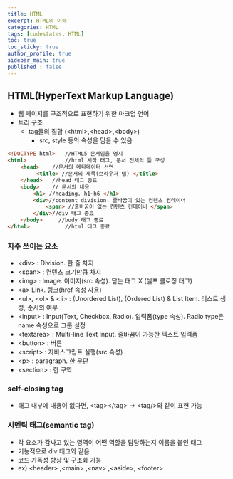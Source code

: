 ```yaml
---
title: HTML
excerpt: HTML의 이해
categories: HTML
tags: [codestates, HTML]
toc: true
toc_sticky: true
author_profile: true
sidebar_main: true
published : false
---
```

## HTML(HyperText Markup Language) 
- 웹 페이지를 구조적으로 표현하기 위한 마크업 언어
- 트리 구조
  - tag들의 집합 (\<html>,\<head>,\<body>)
    - src, style 등의 속성을 담을 수 있음

```html
<!DOCTYPE html>   //HTML5 문서임을 명시
<html>            //html 시작 태그, 문서 전체의 틀 구성
	<head>    //문서의 메타데이터 선언
		 <title> //문서의 제목(브라우저 탭) </title>
	</head>   //head 태그 종료
	<body>    // 문서의 내용
		<h1> //heading. h1~h6 </h1>
		<div>//content division. 줄바꿈이 있는 컨텐츠 컨테이너 
			<span> //줄바꿈이 없는 컨텐츠 컨테이너 </span>
		</div>//div 태그 종료
	</body>     //body 태그 종료
</html>           //html 태그 종료
```

### 자주 쓰이는 요소
 - \<div> : Division. 한 줄 차지
 - \<span> : 컨텐츠 크기만큼 차지
 - \<img> : Image. 이미지(src 속성). 닫는 태그 X (셀프 클로징 태그)
 - \<a> Link. 링크(href 속성 사용) 
 - \<ul>, \<ol> & \<li> : (Unordered List), (Ordered List) & List Item. 리스트 생성, 순서의 여부
 - \<input> : Input(Text, Checkbox, Radio). 입력폼(type 속성). Radio type은 name 속성으로 그룹 설정
 - \<textarea> : Multi-line Text Input. 줄바꿈이 가능한 텍스트 입력폼
 - \<button> :  버튼 
 - \<script> : 자바스크립트 실행(src 속성)
 - \<p> : paragraph. 한 문단 
 - \<section> : 한 구역

### self-closing tag
- 태그 내부에 내용이 없다면, \<tag>\</tag> -> \<tag/>와 같이 표현 가능

### 시멘틱 태그(semantic tag)
- 각 요소가 감싸고 있는 영역이 어떤 역할을 담당하는지 이름을 붙인 태그
- 기능적으로 div 태그와 같음
- 코드 가독성 향상 및 구조화 가능
- ex) \<header> ,\<main> ,\<nav> ,\<aside>, \<footer>

